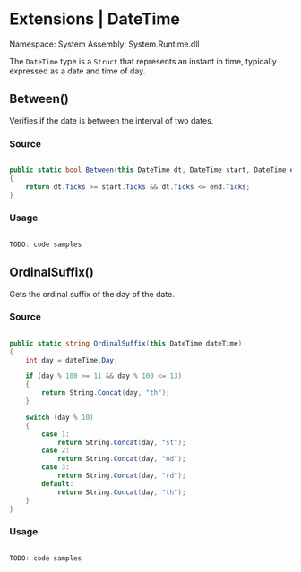 # Extensions | DateTime

Namespace: System
Assembly: System.Runtime.dll

The `DateTime` type is a `Struct` that represents an instant in time, typically expressed as a date and time of day.
<br>


## Between()

Verifies if the date is between the interval of two dates.

### Source

```csharp

public static bool Between(this DateTime dt, DateTime start, DateTime end)
{
    return dt.Ticks >= start.Ticks && dt.Ticks <= end.Ticks;
}

```

### Usage

```csharp

TODO: code samples

```


## OrdinalSuffix()

Gets the ordinal suffix of the day of the date.

### Source

```csharp

public static string OrdinalSuffix(this DateTime dateTime)
{
	int day = dateTime.Day;

	if (day % 100 >= 11 && day % 100 <= 13)
	{
		return String.Concat(day, "th");
	}

	switch (day % 10)
	{
		case 1:
			return String.Concat(day, "st");
		case 2:
			return String.Concat(day, "nd");
		case 3:
			return String.Concat(day, "rd");
		default:
			return String.Concat(day, "th");
	}
}

```

### Usage

```csharp

TODO: code samples

```